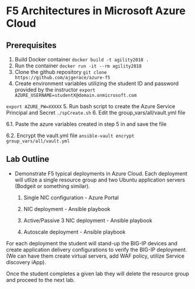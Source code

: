 # F5 Architectures in Microsoft Azure Cloud

## Prerequisites
1. Build Docker container
   `docker build -t agility2018 . `
2. Run the container
  `docker run -it --rm agility2018 `
3. Clone the github repository 
  `git clone https://github.com/ajgerace/azure-f5`
4. Create environment variables utilizing the student ID and password provided by the instructor
  ` export AZURE_USERNAME=studentX@domain.onmicrosoft.com `
  
  ` export AZURE_PW=XXXXX ` 
5. Run bash script to create the Azure Service Principal and Secret
  ` ./spCreate.sh `
6. Edit the group_vars/all/vault.yml file 

 6.1. Paste the azure variables created in step 5 in and save the file

 6.2. Encrypt the vault.yml file
  ` ansible-vault encrypt group_vars/all/vault.yml ` 


## Lab Outline
* Demonstrate F5 typical deployments in Azure Cloud. Each  deployment will utlize a single resource group and two Ubuntu application servers (Bodgeit or something similar).

    1. Single NIC configuration - Azure Portal

    2. NIC deployment - Ansible playbook

    3. Active/Passive 3 NIC deployment - Ansible playbook

    4. Autoscale deployment - Ansible playbook


For each deployment the student will stand-up the BIG-IP devices and create application delivery configurations to verify the BIG-IP deployment.  (We can have them create virtual servers, add WAF policy, utilize Service discovery iApp).


Once the student completes a given lab they will delete the resource group and proceed to the next lab.

